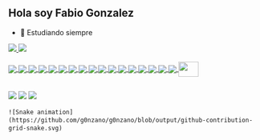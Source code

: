 ## Hola soy Fabio Gonzalez

- 🌱 Estudiando siempre 
<div>
  <a href="https://beacos.ai/g0nzano">
    <img height="180em" src="https://github-readme-stats.vercel.app/api?username=g0nzano&show_icons=true&theme=dark&include_all_commits=true&count_private=true"/>
    <img height="180em" src="https://github-readme-stats.vercel.app/api/top-langs/?username=g0nzano&layout=compact&langs_count=16&theme=dark"/>
  </div>
  <div style="display: inlcine_block"><br>
   <img align="center"src="https://icongr.am/devicon/android-original.svg?size=34&color=currentColor"/>
   <img align="center"src="https://icongr.am/devicon/angularjs-original.svg?size=34&color=currentColor"/>
    <img align="center" src="https://icongr.am/devicon/html5-original.svg?size=34&color=currentColor"/>
    <img align="center" src="https://icongr.am/devicon/css3-original.svg?size=34&color=currentColor"/>
    <img align="center" src="https://icongr.am/devicon/ionic-original.svg?size=34&color=currentColor"/>
    <img align="center"src="https://icongr.am/devicon/java-original.svg?size=34&color=currentColor"/>
    <img align="center" src="https://icongr.am/devicon/javascript-original.svg?size=34&color=currentColor"/>
    <img align="center" src="https://icongr.am/devicon/mysql-original-wordmark.svg?size=34&color=currentColor"/>
    <img align="center"  src="https://icongr.am/devicon/npm-original-wordmark.svg?size=34&color=currentColor"/>
    <img align="center" src="https://icongr.am/devicon/postgresql-original.svg?size=34&color=currentColor"/>
    <img align="center" src="https://icongr.am/devicon/php-original.svg?size=54&color=currentColor"/>
    <img align="center" src="https://icongr.am/devicon/nodejs-original-wordmark.svg?size=54&color=currentColor"/>
    <img align="center" src="https://icongr.am/devicon/react-original.svg?size=34&color=currentColor"/>
    <img align="center"  src="https://icongr.am/devicon/typescript-original.svg?size=34&color=currentColor"/>
    <img align="center"  src="https://icongr.am/devicon/python-original.svg?size=38&color=currentColor"/>
    <img align="center"  src="https://icongr.am/devicon/illustrator-plain.svg?size=38&color=currentColor"/>
    <img align="center"  src="https://icongr.am/devicon/laravel-plain.svg?size=38&color=currentColor"/>
    <img align="center" height="30" width="40" src="https://cdn.jsdelivr.net/gh/devicons/devicon/icons/firebase/firebase-plain.svg"/>
  </div>
  
  ##
  
  <div>
    <a href="https://www.linkedin.com/in/fabio-gonzalez-3952681ba/" target="_blank"><img src="https://img.shields.io/badge/LinkedIn-0077B5?style=for-the-badge&logo=linkedin&logoColor=white" target="_blank"></a>
    <a href="https://t.me/FabioCBJR013" target="_blank"><img src="https://img.shields.io/badge/Telegram-2CA5E0?style=for-the-badge&logo=telegram&logoColor=white" target="_blank"></a>
    <a href="https://paginaweb-five.vercel.app/" target="_blank"><img src="https://img.shields.io/badge/RSS-FFA500?style=for-the-badge&logo=rss&logoColor=white" target="_blank"></a>
    
    ![Snake animation](https://github.com/g0nzano/g0nzano/blob/output/github-contribution-grid-snake.svg)
    
  </div>
